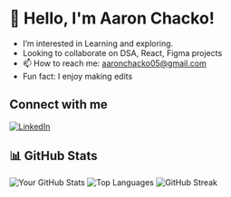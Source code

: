 # 👋 Hello, I'm Aaron Chacko!

-  I’m interested in Learning and exploring.
-  Looking to collaborate on DSA, React, Figma projects
- 📫 How to reach me: aaronchacko05@gmail.com
-  Fun fact: I enjoy making edits

## Connect with me
[![LinkedIn](https://img.shields.io/badge/LinkedIn-0077B5?style=for-the-badge&logo=linkedin&logoColor=white)](https://www.linkedin.com/in/aaron-chacko/)

## 📊 GitHub Stats

![Your GitHub Stats](https://github-readme-stats.vercel.app/api?username=Aaron-Chacko&show_icons=true&theme=radical)
![Top Languages](https://github-readme-stats.vercel.app/api/top-langs/?username=Aaron-Chacko&layout=compact&theme=radical)
![GitHub Streak](https://streak-stats.demolab.com/?user=Aaron-Chacko&theme=radical)

<!---
Aaron-Chacko/Aaron-Chacko is a ✨ special ✨ repository because its `README.md` (this file) appears on your GitHub profile.
You can click the Preview link to take a look at your changes.
--->
